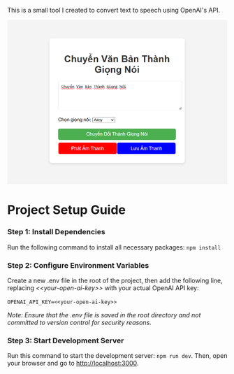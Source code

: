 This is a small tool I created to convert text to speech using OpenAI's API.

![Alt text](screenshot.png)

# Project Setup Guide

### Step 1: Install Dependencies
Run the following command to install all necessary packages: `npm install`

### Step 2: Configure Environment Variables
Create a new .env file in the root of the project, then add the following line, replacing *\<<your-open-ai-key\>>* with your actual OpenAI API key:

```OPENAI_API_KEY=<<your-open-ai-key>>```

*Note: Ensure that the .env file is saved in the root directory and not committed to version control for security reasons.*

### Step 3: Start Development Server
Run this command to start the development server: `npm run dev`. Then, open your browser and go to [http://localhost:3000](http://localhost:3000).